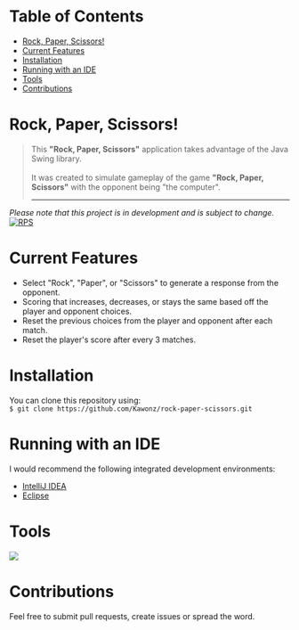 # Table of Contents
* [Rock, Paper, Scissors!](#rock-paper-scissors)
* [Current Features](#current-features)
* [Installation](#installation)
* [Running with an IDE](#ides)
* [Tools](#tools)
* [Contributions](#contributions)

# <a name="rock-paper-scissors"></a> Rock, Paper, Scissors!
> This <b>"Rock, Paper, Scissors"</b> application takes advantage of the Java Swing library.
<br><br>
It was created to simulate gameplay of the game <b>"Rock, Paper, Scissors"</b> with the opponent being "the computer".
> <hr>
*Please note that this project is in development and is subject to change.*
<br>
<a href="https://ibb.co/KyvjPWb"><img src="https://i.ibb.co/dKY0TDj/RPS.png" alt="RPS" border="0"></a>
<br>

# <a name="current-features"></a> Current Features
 * Select "Rock", "Paper", or "Scissors" to generate a response from the opponent.
 * Scoring that increases, decreases, or stays the same based off the player and opponent choices.
 * Reset the previous choices from the player and opponent after each match.
 * Reset the player's score after every 3 matches.

# <a name="installation"></a> Installation
You can clone this repository using:
<br>
`````$ git clone https://github.com/Kawonz/rock-paper-scissors.git`````

# <a name="ides"></a> Running with an IDE
I would recommend the following integrated development environments:
* <a href="https://www.jetbrains.com/idea/download/#section=windows">IntelliJ IDEA<a/>
* <a href="https://www.eclipse.org/downloads/packages/installer">Eclipse<a/>

# <a name="tools"></a> Tools
 <a href="https://github.com/Kawonz/rock-paper-scissors"><img src="https://forthebadge.com/images/badges/made-with-java.svg"></a>

# <a name="contributions"></a> Contributions
Feel free to submit pull requests, create issues or spread the word.

